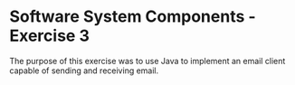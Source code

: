 Software System Components - Exercise 3
=======

The purpose of this exercise was to use Java to implement an email client capable of sending and receiving email.
